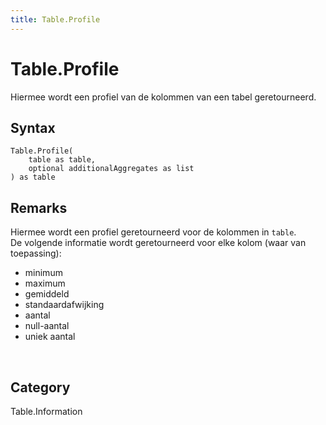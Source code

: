 ```yaml
---
title: Table.Profile
---
```


# Table.Profile


Hiermee wordt een profiel van de kolommen van een tabel geretourneerd.


## Syntax

```powerquery
Table.Profile(
    table as table,
    optional additionalAggregates as list
) as table
```


## Remarks

Hiermee wordt een profiel geretourneerd voor de kolommen in <code>table</code>.<br />De volgende informatie wordt geretourneerd voor elke kolom (waar van toepassing):<ul>  <li>minimum</li>  <li>maximum</li>  <li>gemiddeld</li>  <li>standaardafwijking</li>  <li>aantal</li>  <li>null-aantal</li>  <li>uniek aantal</li></ul><br />



## Category
Table.Information
